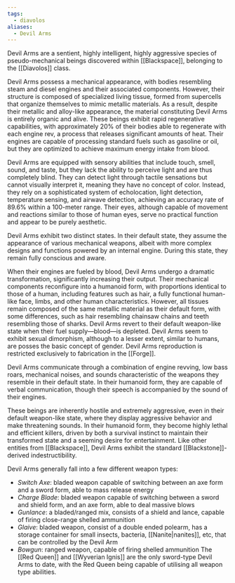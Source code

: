 ```yaml
---
tags:
  - diavolos
aliases:
  - Devil Arms
---
```

Devil Arms are a sentient, highly intelligent, highly aggressive species of pseudo-mechanical beings discovered within [[Blackspace]], belonging to the [[Diavolos]] class.

Devil Arms possess a mechanical appearance, with bodies resembling steam and diesel engines and their associated components. However, their structure is composed of specialized living tissue, formed from supercells that organize themselves to mimic metallic materials. As a result, despite their metallic and alloy-like appearance, the material constituting Devil Arms is entirely organic and alive. These beings exhibit rapid regenerative capabilities, with approximately 20% of their bodies able to regenerate with each engine rev, a process that releases significant amounts of heat. Their engines are capable of processing standard fuels such as gasoline or oil, but they are optimized to achieve maximum energy intake from blood.

Devil Arms are equipped with sensory abilities that include touch, smell, sound, and taste, but they lack the ability to perceive light and are thus completely blind. They can detect light through tactile sensations but cannot visually interpret it, meaning they have no concept of color. Instead, they rely on a sophisticated system of echolocation, light detection, temperature sensing, and airwave detection, achieving an accuracy rate of 89.6% within a 100-meter range. Their eyes, although capable of movement and reactions similar to those of human eyes, serve no practical function and appear to be purely aesthetic.

Devil Arms exhibit two distinct states. In their default state, they assume the appearance of various mechanical weapons, albeit with more complex designs and functions powered by an internal engine. During this state, they remain fully conscious and aware.

When their engines are fueled by blood, Devil Arms undergo a dramatic transformation, significantly increasing their output. Their mechanical components reconfigure into a humanoid form, with proportions identical to those of a human, including features such as hair, a fully functional human-like face, limbs, and other human characteristics. However, all tissues remain composed of the same metallic material as their default form, with some differences, such as hair resembling chainsaw chains and teeth resembling those of sharks. Devil Arms revert to their default weapon-like state when their fuel supply—blood—is depleted. Devil Arms seem to exhibit sexual dimorphism, although to a lesser extent, similar to humans, are posses the basic concept of gender. Devil Arms reproduction is restricted exclusively to fabrication in the [[Forge]]. 

Devil Arms communicate through a combination of engine revving, low bass roars, mechanical noises, and sounds characteristic of the weapons they resemble in their default state. In their humanoid form, they are capable of verbal communication, though their speech is accompanied by the sound of their engines.

These beings are inherently hostile and extremely aggressive, even in their default weapon-like state, where they display aggressive behavior and make threatening sounds. In their humanoid form, they become highly lethal and efficient killers, driven by both a survival instinct to maintain their transformed state and a seeming desire for entertainment. Like other entities from [[Blackspace]], Devil Arms exhibit the standard [[Blackstone]]-derived indestructibility.

Devil Arms generally fall into a few different weapon types:
- *Switch Axe*: bladed weapon capable of switching between an axe form and a sword form, able to mass release energy
- *Charge Blade*: bladed weapon capable of switching between a sword and shield form, and an axe form, able to deal massive blows
- *Gunlance*: a bladed/ranged mix, consists of a shield and lance, capable of firing close-range shelled ammunition
- *Glaive*: bladed weapon, consist of a double ended polearm, has a storage container for small insects, bacteria, [[Nanite|nanites]], etc, that can be controlled by the Devil Arm
- *Bowgun*: ranged weapon, capable of firing shelled ammunition
The [[Red Queen]] and [[Wyverian Ignis]] are the only sword-type Devil Arms to date, with the Red Queen being capable of utilising all weapon type abilities.